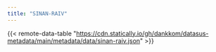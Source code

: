 ```yaml
---
title: "SINAN-RAIV"
---
```


{{< remote-data-table "https://cdn.statically.io/gh/dankkom/datasus-metadata/main/metadata/data/sinan-raiv.json" >}}
